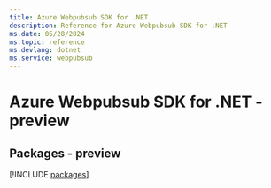 ```yaml
---
title: Azure Webpubsub SDK for .NET
description: Reference for Azure Webpubsub SDK for .NET
ms.date: 05/28/2024
ms.topic: reference
ms.devlang: dotnet
ms.service: webpubsub
---
```

# Azure Webpubsub SDK for .NET - preview
## Packages - preview
[!INCLUDE [packages](webpubsub-index.md)]